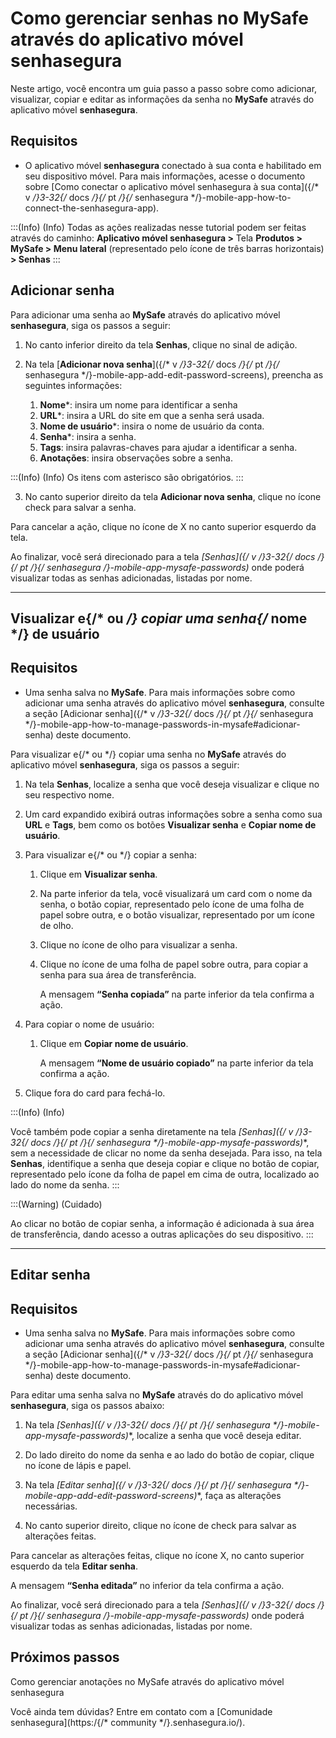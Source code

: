# Como gerenciar senhas no MySafe através do aplicativo móvel senhasegura

Neste artigo, você encontra um guia passo a passo sobre como adicionar, visualizar, copiar e editar as informações da senha no **MySafe** através do aplicativo móvel **senhasegura**.

## Requisitos

* O aplicativo móvel **senhasegura** conectado à sua conta e habilitado em seu dispositivo móvel. Para mais informações, acesse o documento sobre [Como conectar o aplicativo móvel senhasegura à sua conta]({/* v */}3-32{/* docs */}{/* pt */}{/* senhasegura */}-mobile-app-how-to-connect-the-senhasegura-app).

:::(Info) (Info)
Todas as ações realizadas nesse tutorial podem ser feitas através do caminho:
**Aplicativo móvel senhasegura >** Tela **Produtos > MySafe > Menu lateral** (representado pelo ícone de três barras horizontais) **> Senhas**
:::


## Adicionar senha
Para adicionar uma senha ao **MySafe** através do aplicativo móvel **senhasegura**, siga os passos a seguir:


1. No canto inferior direito da tela **Senhas**, clique no sinal de adição.

1. Na tela [**Adicionar nova senha**]({/* v */}3-32{/* docs */}{/* pt */}{/* senhasegura */}-mobile-app-add-edit-password-screens), preencha as seguintes informações:
    1. **Nome***: insira um nome para identificar a senha
    2. **URL***: insira a URL do site em que a senha será usada.
    3. **Nome de usuário***: insira o nome de usuário da conta.
    4. **Senha***: insira a senha.
    5. **Tags**: insira palavras-chaves para ajudar a identificar a senha.
    6. **Anotações**: insira observações sobre a senha.

:::(Info) (Info)
Os itens com asterisco são obrigatórios.
:::

3. No canto superior direito da tela **Adicionar nova senha**, clique no ícone check para salvar a senha.

Para cancelar a ação, clique no ícone de X no canto superior esquerdo da tela.

Ao finalizar, você será direcionado para a tela **[Senhas]({/* v */}3-32{/* docs */}{/* pt */}{/* senhasegura */}-mobile-app-mysafe-passwords)** onde poderá visualizar todas as senhas adicionadas, listadas por nome.
***

## Visualizar e{/* ou */} copiar uma senha{/* nome */} de usuário 

## Requisitos

* Uma senha salva no **MySafe**. Para mais informações sobre como adicionar uma senha através do aplicativo móvel **senhasegura**, consulte a seção [Adicionar senha]({/* v */}3-32{/* docs */}{/* pt */}{/* senhasegura */}-mobile-app-how-to-manage-passwords-in-mysafe#adicionar-senha) deste documento.

Para visualizar e{/* ou */} copiar uma senha no **MySafe** através do aplicativo móvel **senhasegura**, siga os passos a seguir:

1. Na tela **Senhas**, localize a senha que você deseja visualizar e clique no seu respectivo nome.

1. Um card expandido exibirá outras informações sobre a senha como sua **URL** e **Tags**, bem como os botões **Visualizar senha** e **Copiar nome de usuário**.

1. Para visualizar e{/* ou */} copiar a senha:
    1. Clique em **Visualizar senha**.
    2. Na parte inferior da tela, você visualizará um card com o nome da senha, o botão copiar, representado pelo ícone de uma folha de papel sobre outra, e o botão visualizar, representado por um ícone de olho.
    3. Clique no ícone de olho para visualizar a senha.
    4. Clique no ícone de uma folha de papel sobre outra, para copiar a senha para sua área de transferência.


        A mensagem **“Senha copiada”** na          parte inferior da tela confirma a ação.



4. Para copiar o nome de usuário:
    1. Clique em **Copiar nome de usuário**.


        A mensagem **“Nome de usuário copiado”** na parte inferior da tela confirma a ação.
        
5. Clique fora do card para fechá-lo.

:::(Info) (Info)

Você também pode copiar a senha diretamente na tela **[Senhas]({/* v */}3-32{/* docs */}{/* pt */}{/* senhasegura */}-mobile-app-mysafe-passwords)**, sem a necessidade de clicar no nome da senha desejada.
Para isso, na tela **Senhas**, identifique a senha que deseja copiar e clique no botão de copiar, representado pelo ícone da folha de papel em cima de outra, localizado ao lado do nome da senha.
:::

:::(Warning) (Cuidado)

Ao clicar no botão de copiar senha, a informação é adicionada à sua área de transferência, dando acesso a outras aplicações do seu dispositivo.
:::

***
## Editar senha

## Requisitos

* Uma senha salva no **MySafe**. Para mais informações sobre como adicionar uma senha através do aplicativo móvel **senhasegura**, consulte a seção [Adicionar senha]({/* v */}3-32{/* docs */}{/* pt */}{/* senhasegura */}-mobile-app-how-to-manage-passwords-in-mysafe#adicionar-senha) deste documento.

Para editar uma senha salva no **MySafe** através do do aplicativo móvel **senhasegura**, siga os passos abaixo:

1. Na tela **[Senhas]({/* v */}3-32{/* docs */}{/* pt */}{/* senhasegura */}-mobile-app-mysafe-passwords)**, localize a senha que você deseja editar.

1. Do lado direito do nome da senha e ao lado do botão de copiar, clique no ícone de lápis e papel.

1. Na tela **[Editar senha]({/* v */}3-32{/* docs */}{/* pt */}{/* senhasegura */}-mobile-app-add-edit-password-screens)**, faça as alterações necessárias.

1. No canto superior direito, clique no ícone de check para salvar as alterações feitas.

Para cancelar as alterações feitas, clique no ícone X, no canto superior esquerdo da tela **Editar senha**.

A mensagem **“Senha editada”** no inferior da tela confirma a ação.

Ao finalizar, você será direcionado para a tela **[Senhas]({/* v */}3-32{/* docs */}{/* pt */}{/* senhasegura */}-mobile-app-mysafe-passwords)** onde poderá visualizar todas as senhas adicionadas, listadas por nome.

## Próximos passos

Como gerenciar anotações no MySafe através do aplicativo móvel senhasegura

Você ainda tem dúvidas? Entre em contato com a [Comunidade senhasegura](https:/{/* community */}.senhasegura.io/).
